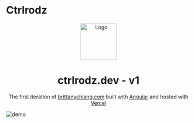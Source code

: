 # Ctrlrodz
<div align="center">
  <img alt="Logo" src="https://raw.githubusercontent.com/CrtlRodz/v1/main/src/assets/img/logo.png" width="100" />
</div>
<h1 align="center">
 ctrlrodz.dev - v1
</h1>
<p align="center">
  The first iteration of <a href="https://ctrlrodz.dev" target="_blank">brittanychiang.com</a> built with <a href="https://angular.io/" target="_blank">Angular</a> and hosted with <a href="https://vercel.com/" target="_blank">Vercel</a>
</p>

![demo](https://raw.githubusercontent.com/CrtlRodz/v1/main/src/assets/img/logo.png)




